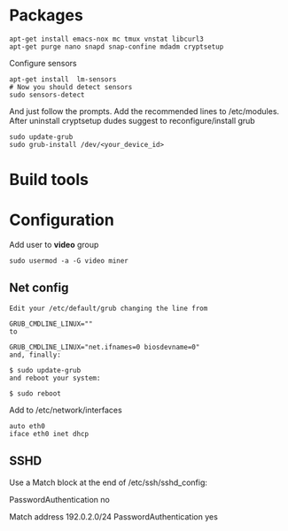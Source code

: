 # Packages

```
apt-get install emacs-nox mc tmux vnstat libcurl3
apt-get purge nano snapd snap-confine mdadm cryptsetup
```

Configure sensors
```
apt-get install  lm-sensors
# Now you should detect sensors
sudo sensors-detect

```
And just follow the prompts. Add the recommended lines to /etc/modules.
After uninstall cryptsetup dudes suggest to reconfigure/install grub


```
sudo update-grub
sudo grub-install /dev/<your_device_id>
```

# Build tools

# Configuration 

Add user to **video** group

```
sudo usermod -a -G video miner
```

## Net config
```
Edit your /etc/default/grub changing the line from

GRUB_CMDLINE_LINUX=""
to

GRUB_CMDLINE_LINUX="net.ifnames=0 biosdevname=0"
and, finally:

$ sudo update-grub
and reboot your system:

$ sudo reboot
```
Add to /etc/network/interfaces

```
auto eth0
iface eth0 inet dhcp
```

## SSHD
Use a Match block at the end of /etc/ssh/sshd_config:

PasswordAuthentication no

Match address 192.0.2.0/24
    PasswordAuthentication yes

